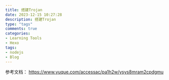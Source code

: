 ```yaml
---
title: 搭建Trojan
date: 2023-12-15 10:27:28
description: 搭建Trojan
type: "tags"
comments: true
categories:
- Learning Tools
- Hexo
tags:
- nodejs
- Blog
---
```

参考文档：
<https://www.yuque.com/accessac/pa1h2w/ysys8mram2cpdgmu>